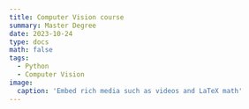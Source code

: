 ```yaml
---
title: Computer Vision course
summary: Master Degree
date: 2023-10-24
type: docs
math: false
tags:
  - Python
  - Computer Vision
image:
  caption: 'Embed rich media such as videos and LaTeX math'
---
```




